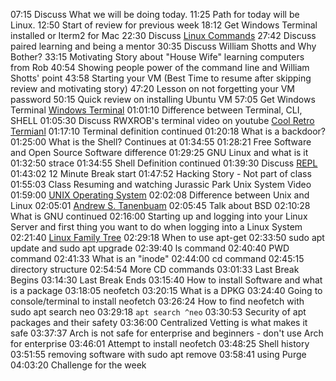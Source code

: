 07:15 Discuss What we will be doing today.
11:25 Path for today will be Linux.
12:50 Start of review for previous week
18:12 Get Windows Terminal installed or Iterm2 for Mac
22:30 Discuss [Linux Commands](http://www.linuxcommand.org/)
27:42 Discuss paired learning and being a mentor
30:35 Discuss William Shotts and Why Bother?
33:15 Motivating Story about "House Wife" learning computers from Rob
40:54 Showing people power of the command line and William Shotts' point
43:58 Starting your VM (Best Time to resume after skipping review and motivating story)
47:20 Lesson on not forgetting your VM password
50:15 Quick review on installing Ubuntu VM
57:05 Get Windows Terminal [Windows Terminal](https://apps.microsoft.com/store/detail/windows-terminal/9N0DX20HK701?hl=en-us&gl=US)
01:01:10 Difference between Terminal, CLI, SHELL
01:05:30 Discuss RWXROB's terminal video on youtube [Cool Retro Termianl](https://www.youtube.com/watch?v=crtZHNclndQ&ab_channel=rwxrob)
01:17:10 Terminal definition continued
01:20:18 What is a backdoor?
01:25:00 What is the Shell? Continues at 01:34:55
01:28:21 Free Software and Open Source Software difference
01:29:25 GNU Linux and what is it
01:32:50 strace
01:34:55 Shell Definition continued
01:39:30 Discuss [REPL](https://replit.com/)
01:43:02 12 Minute Break start
01:47:52 Hacking Story - Not part of class
01:55:03 Class Resuming and watching Jurassic Park Unix System Video
01:59:00 [UNIX Operating System](https://www.youtube.com/watch?v=tc4ROCJYbm0&feature=youtu.be&ab_channel=AT%26TTechChannel)
02:02:08 Difference between Unix and Linux
02:05:01 [Andrew S. Tanenbuam](https://www.cs.vu.nl/~ast/)
02:05:45 Talk about BSD
02:10:28 What is GNU continued
02:16:00 Starting up and logging into your Linux Server and first thing you want to do when logging into a Linux System
02:21:40 [Linux Family Tree](https://www.youtube.com/watch?v=2nF-MXeiXzw&ab_channel=brtidwell55)
02:29:18 When to use apt-get
02:33:50 sudo apt update and sudo apt upgrade
02:39:40 ls command
02:40:40 PWD command
02:41:33 What is an "inode"
02:44:00 cd command
02:45:15 directory structure
02:54:54 More CD commands
03:01:33 Last Break Begins
03:14:30 Last Break Ends
03:15:40 How to install Software and what is a package
03:18:05 neofetch
03:20:15 What is a DPKG
03:24:40 Going to console/terminal to install neofetch
03:26:24 How to find neofetch with sudo apt search neo
03:29:18 `apt search ^neo`
03:30:53 Security of apt packages and their safety
03:36:00 Centralized Vetting is what makes it safe
03:37:37 Arch is not safe for enterprise and beginners - don't use Arch for enterprise
03:46:01 Attempt to install neofetch
03:48:25 Shell history
03:51:55 removing software with sudo apt remove
03:58:41 using Purge
04:03:20 Challenge for the week
